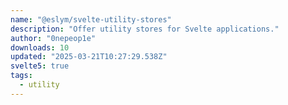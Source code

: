 ```yaml
---
name: "@eslym/svelte-utility-stores"
description: "Offer utility stores for Svelte applications."
author: "0nepeop1e"
downloads: 10
updated: "2025-03-21T10:27:29.538Z"
svelte5: true
tags: 
  - utility
---
```

